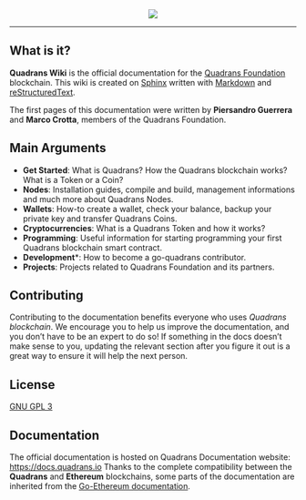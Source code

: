 <div align="center">
  <img src="https://www.quadrans.io/assets/brand/logo_quadrans_color.svg"><br>
</div>

-----------------

## What is it?

**Quadrans Wiki** is the official documentation for the [Quadrans Foundation](https://quadrans.io) blockchain. 
This wiki is created on [Sphinx](http://www.sphinx-doc.org/) written with [Markdown](https://daringfireball.net/projects/markdown/) and [reStructuredText](http://www.sphinx-doc.org/en/master/usage/restructuredtext/basics.html). 

The first pages of this documentation were written by **Piersandro Guerrera** and **Marco Crotta**, members of the Quadrans Foundation.

## Main Arguments

* **Get Started**: What is Quadrans? How the Quadrans blockchain works? What is a Token or a Coin?
* **Nodes**: Installation guides, compile and build, management informations and much more about Quadrans Nodes.
* **Wallets**: How-to create a wallet, check your balance, backup your private key and transfer Quadrans Coins.
* **Cryptocurrencies**: What is a Quadrans Token and how it works?
* **Programming**: Useful information for starting programming your first Quadrans blockchain smart contract.
* **Development***: How to become a go-quadrans contributor.
* **Projects**: Projects related to Quadrans Foundation and its partners.

## Contributing

Contributing to the documentation benefits everyone who uses *Quadrans blockchain*. We encourage you to help us improve the documentation, and you don’t have to be an expert to do so! If something in the docs doesn’t make sense to you, updating the relevant section after you figure it out is a great way to ensure it will help the next person.

## License
[GNU GPL 3](LICENSE)

## Documentation
The official documentation is hosted on Quadrans Documentation website: https://docs.quadrans.io
Thanks to the complete compatibility between the **Quadrans** and **Ethereum** blockchains, some parts of the documentation are inherited from the [Go-Ethereum documentation](https://geth.ethereum.org/docs/).